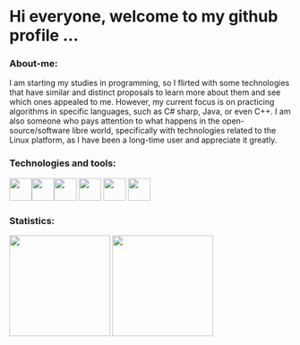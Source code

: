 <h1>Hi everyone,  welcome to my github profile ...</h1>

<h3>About-me:</h3>

<p>I am starting my studies in programming, so I flirted with some technologies that have similar and distinct proposals to learn more about them and see which ones appealed to me. However, my current focus is on practicing algorithms in specific languages, such as C# sharp, Java, or even C++. I am also someone who pays attention to what happens in the open-source/software libre world, specifically with technologies related to the Linux platform, as I have been a long-time user and appreciate it greatly.</p>

<h3>Technologies and tools:</h3> 

<img src="https://cdn.jsdelivr.net/gh/devicons/devicon/icons/vim/vim-original.svg" width="40" height="40"/><img src="https://cdn.jsdelivr.net/gh/devicons/devicon@latest/icons/csharp/csharp-original.svg" width="40" height="40"/><img src="https://cdn.jsdelivr.net/gh/devicons/devicon/icons/git/git-original.svg" width="40" height="40"/> <img src="https://cdn.jsdelivr.net/gh/devicons/devicon/icons/bash/bash-original.svg" width="40" height="40"/> <img src="https://cdn.jsdelivr.net/gh/devicons/devicon/icons/cplusplus/cplusplus-original.svg" width="40" height="40" /> <img src="https://cdn.jsdelivr.net/gh/devicons/devicon/icons/java/java-original-wordmark.svg" width="40" height="40" />
                  
<h3> Statistics: </h3> 

<div>
<img height="180em" src="https://github-readme-stats.vercel.app/api?username=miquerinus&show_icons=true&theme=dark"/>
<img height="180em" src="https://github-readme-stats.vercel.app/api/top-langs/?username=miquerinus&layout=compact&theme=dark"/>
</div>
          
         
